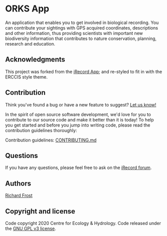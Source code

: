 # ORKS App

An application that enables you to get involved in biological
recording. You can contribute your sightings with GPS acquired coordinates,
descriptions and other information, thus providing scientists with important
new biodiversity information that contributes to nature conservation,
planning, research and education.

## Acknowledgments

This project was forked from the [iRecord App](https://github.com/NERC-CEH/irecord-app); and re-styled to fit in with the ERCCIS style theme.

## Contribution

Think you've found a bug or have a new feature to suggest?
[Let us know!](https://github.com/ERCCIS/orks-app/issues)

In the spirit of open source software development, we'd love for you to contribute
to our source code and make it better than it is today! To help you get started
and before you jump into writing code, please read the contribution guidelines
thoroughly:

Contribution guidelines:
[CONTRIBUTING.md](https://github.com/ERCCIS/orks-app/blob/master/CONTRIBUTING.md)

## Questions

If you have any questions, please feel free to ask on the
[iRecord forum](http://www.brc.ac.uk/irecord/forum/26).

## Authors

[Richard Frost](https://github.com/rich-frost)

## Copyright and license

Code copyright 2020 Centre for Ecology & Hydrology.
Code released under the [GNU GPL v3 license](LICENSE).
